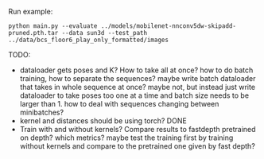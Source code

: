 Run example:

```
python main.py --evaluate ../models/mobilenet-nnconv5dw-skipadd-pruned.pth.tar --data sun3d --test_path ../data/bcs_floor6_play_only_formatted/images
```

TODO:

- dataloader gets poses and K? How to take all at once? how to do batch training, how to separate the sequences? maybe write batch dataloader that takes in whole sequence at once? maybe not, but instead just write dataloader to take poses too one at a time and batch size needs to be larger than 1. how to deal with sequences changing between minibatches?
- kernel and distances should be using torch? DONE
- Train with and without kernels? Compare results to fastdepth pretrained on depth? which metrics? maybe test the training first by training without kernels and compare to the pretrained one given by fast depth?
